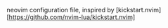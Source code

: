 neovim configuration file, inspired by [kickstart.nvim][https://github.com/nvim-lua/kickstart.nvim]
